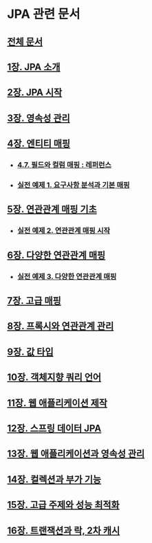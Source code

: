 # JPA 관련 문서
## [전체 문서](../readme.md)
## [1장. JPA 소개](1.JPA소개.md)
## [2장. JPA 시작](2.JPA시작.md)
## [3장. 영속성 관리](3.영속성관리.md)
## [4장. 엔티티 매핑](4.엔티티매핑.md)
- ### [4.7. 필드와 컬럼 매핑 : 레퍼런스](4.7.필드와_컬럼_매핑_레퍼런스.md)
- ### [실전 예제 1. 요구사항 분석과 기본 매핑](실전_예제%201.요구사항_분석과_기본_매핑.md)
## [5장. 연관관계 매핑 기초](5.연관관계_매핑_기초.md)
- ### [실전 예제 2. 연관관계 매핑 시작](실전_예제%202.%20연관관계_매핑%20시작.md)
## [6장. 다양한 연관관계 매핑](6.다양한_연관관계_매핑.md)
- ### [실전 예제 3. 다양한 연관관계 매핑](실전_예제%203.%20다양한_연관관계_매핑.md)
## [7장. 고급 매핑](7.고급_매핑.md)
## [8장. 프록시와 연관관계 관리](8.프록시와_연관관계_관리.md)
## [9장. 값 타입](9.값_타입.md)
## [10장. 객체지향 쿼리 언어](10.객체지향_쿼리_언어.md)
## [11장. 웹 애플리케이션 제작](11.웹_애플리케이션_제작.md)
## [12장. 스프링 데이터 JPA](12.스프링_데이터_JPA.md)
## [13장. 웹 애플리케이션과 영속성 관리](13.웹_애플리케이션과_영속성_관리.md)
## [14장. 컬렉션과 부가 기능](14.컬렉션과_부가_기능.md)
## [15장. 고급 주제와 성능 최적화](15.고급_주제와_성능_최적화.md)
## [16장. 트랜잭션과 락, 2차 캐시](16.트랙잭션과_락,_2차_캐시.md)
